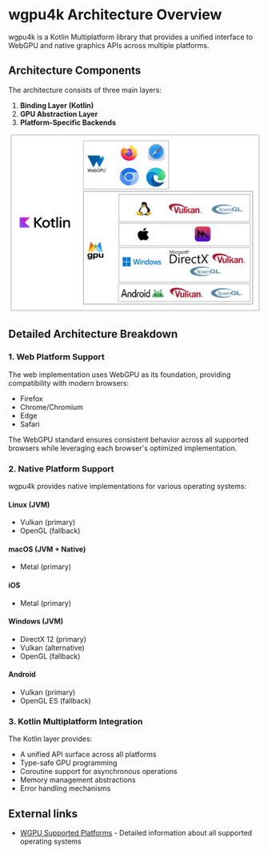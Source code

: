 # wgpu4k Architecture Overview

wgpu4k is a Kotlin Multiplatform library that provides a unified interface to WebGPU and native graphics APIs across multiple platforms.

## Architecture Components

The architecture consists of three main layers:

1. **Binding Layer (Kotlin)**
2. **GPU Abstraction Layer**
3. **Platform-Specific Backends**

![Architecture de WGPU4K](wgpu4k-architecture.png)

## Detailed Architecture Breakdown

### 1. Web Platform Support

The web implementation uses WebGPU as its foundation, providing compatibility with modern browsers:

- Firefox
- Chrome/Chromium
- Edge
- Safari

The WebGPU standard ensures consistent behavior across all supported browsers while leveraging each browser's optimized implementation.

### 2. Native Platform Support

wgpu4k provides native implementations for various operating systems:

#### Linux (JVM)
- Vulkan (primary)
- OpenGL (fallback)

#### macOS (JVM + Native)
- Metal (primary)

#### iOS
- Metal (primary)

#### Windows (JVM)
- DirectX 12 (primary)
- Vulkan (alternative)
- OpenGL (fallback)

#### Android
- Vulkan (primary)
- OpenGL ES (fallback)

### 3. Kotlin Multiplatform Integration

The Kotlin layer provides:

- A unified API surface across all platforms
- Type-safe GPU programming
- Coroutine support for asynchronous operations
- Memory management abstractions
- Error handling mechanisms

## External links

* [WGPU Supported Platforms](https://github.com/gfx-rs/wgpu?tab=readme-ov-file#supported-platforms) - Detailed information about all supported operating systems
